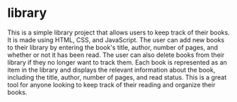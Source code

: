 # library
This is a simple library project that allows users to keep track of their books. It is made using HTML, CSS, and JavaScript. The user can add new books to their library by entering the book's title, author, number of pages, and whether or not it has been read. The user can also delete books from their library if they no longer want to track them. Each book is represented as an item in the library and displays the relevant information about the book, including the title, author, number of pages, and read status. This is a great tool for anyone looking to keep track of their reading and organize their books.
